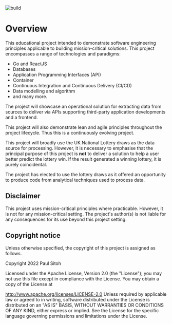 ![build](https://github.com/paulwizviz/go-web/workflows/build/badge.svg)
# Overview

This educational project intended to demonstrate software engineering principles applicable to building mission-critical solutions. This project encompasses a range of technologies and paradigms:

* Go and ReactJS
* Databases
* Application Programming Interfaces (API)
* Container
* Continuous Integration and Continuous Delivery (CI/CD)
* Data modelling and algorithm
* and many more.

The project will showcase an operational solution for extracting data from sources to deliver via APIs supporting third-party application developments and a frontend.

This project will also demonstrate lean and agile principles throughout the project lifecycle. Thus this is a continuously evolving project.

This project will broadly use the UK National Lottery draws as the data source for processing. However, it is necessary to emphasise that the principal purpose of this project is **not** to deliver a solution to help a user better predict the lottery win. If the result generated a winning lottery, it is purely coincidental.

The project has elected to use the lottery draws as it offered an opportunity to produce code from analytical techniques used to process data.

## Disclaimer

This project uses mission-critical principles where practicable. However, it is not for any mission-critical setting. The project's author(s) is not liable for any consequences for its use beyond this project setting.

## Copyright notice

Unless otherwise specified, the copyright of this project is assigned as follows.

Copyright 2022 Paul Sitoh

Licensed under the Apache License, Version 2.0 (the "License"); you may not use this file except in compliance with the License. You may obtain a copy of the License at

http://www.apache.org/licenses/LICENSE-2.0 Unless required by applicable law or agreed to in writing, software distributed under the License is distributed on an "AS IS" BASIS, WITHOUT WARRANTIES OR CONDITIONS OF ANY KIND, either express or implied. See the License for the specific language governing permissions and limitations under the License.

